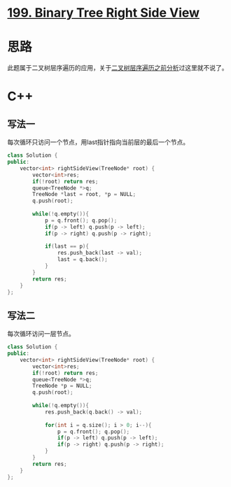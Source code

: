 # [199. Binary Tree Right Side View](https://leetcode.com/problems/binary-tree-right-side-view/)

# 思路
此题属于二叉树层序遍历的应用，关于[二叉树层序遍历之前分析](https://github.com/ShusenTang/LeetCode/blob/master/solutions/102.%20Binary%20Tree%20Level%20Order%20Traversal.md)过这里就不说了。

# C++
## 写法一
每次循环只访问一个节点，用last指针指向当前层的最后一个节点。
``` C++
class Solution {
public:
    vector<int> rightSideView(TreeNode* root) {
        vector<int>res;
        if(!root) return res;
        queue<TreeNode *>q;
        TreeNode *last = root, *p = NULL;
        q.push(root);
        
        while(!q.empty()){
            p = q.front(); q.pop();
            if(p -> left) q.push(p -> left);
            if(p -> right) q.push(p -> right);
            
            if(last == p){
                res.push_back(last -> val);
                last = q.back();
            }
        }
        return res;
    }
};
```

## 写法二
每次循环访问一层节点。
``` C++
class Solution {
public:
    vector<int> rightSideView(TreeNode* root) {
        vector<int>res;
        if(!root) return res;
        queue<TreeNode *>q;
        TreeNode *p = NULL;
        q.push(root);
        
        while(!q.empty()){
            res.push_back(q.back() -> val);
            
            for(int i = q.size(); i > 0; i--){
                p = q.front(); q.pop();
                if(p -> left) q.push(p -> left);
                if(p -> right) q.push(p -> right);
            }
        }
        return res;
    }
};
```

